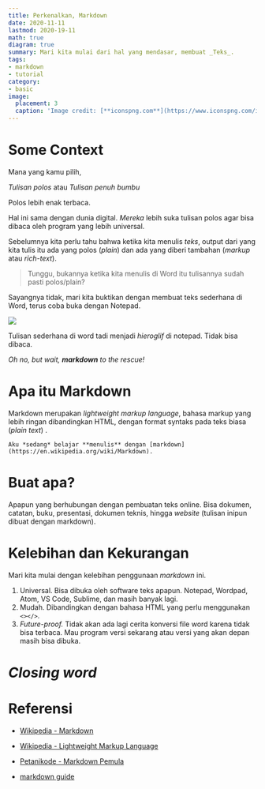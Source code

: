 ```yaml
---
title: Perkenalkan, Markdown
date: 2020-11-11
lastmod: 2020-19-11
math: true
diagram: true
summary: Mari kita mulai dari hal yang mendasar, membuat _Teks_.
tags:
- markdown
- tutorial
category:
- basic
image:
  placement: 3
  caption: 'Image credit: [**iconspng.com**](https://www.iconspng.com/images/markdown-logo.jpg)'
---
```


# Some Context

Mana yang kamu pilih, 

*Tulisan polos* atau *Tulisan penuh bumbu*

Polos lebih enak terbaca.

Hal ini sama dengan dunia digital. _Mereka_ lebih suka tulisan polos agar bisa dibaca oleh program yang lebih universal. 

Sebelumnya kita perlu tahu bahwa ketika kita menulis *teks*, output dari yang kita tulis itu ada yang polos (*plain*) dan ada yang diberi tambahan (*markup* atau *rich-text*).

> Tunggu, bukannya ketika kita menulis di Word itu tulisannya sudah pasti polos/plain?

Sayangnya tidak, mari kita buktikan dengan membuat teks sederhana di Word, terus coba buka dengan Notepad.

![](https://media.giphy.com/media/zqqHiR2DqDhJrn8WUC/giphy.gif)

Tulisan sederhana di word tadi menjadi *hieroglif* di notepad. Tidak bisa dibaca.

*Oh no, but wait, **markdown*** *to the rescue!*

# Apa itu Markdown

Markdown merupakan *lightweight markup language*, bahasa markup yang lebih ringan dibandingkan HTML, dengan format syntaks pada teks biasa (*plain text*) .

    Aku *sedang* belajar **menulis** dengan [markdown](https://en.wikipedia.org/wiki/Markdown).

# Buat apa?

Apapun yang berhubungan dengan pembuatan teks online. Bisa dokumen, catatan, buku, presentasi, dokumen teknis, hingga *website* (tulisan inipun dibuat dengan markdown).

# Kelebihan dan Kekurangan

Mari kita mulai dengan kelebihan penggunaan *markdown* ini.

1.  Universal. Bisa dibuka oleh software teks apapun. Notepad, Wordpad, Atom, VS Code, Sublime, dan masih banyak lagi.
2.  Mudah. Dibandingkan dengan bahasa HTML yang perlu menggunakan `<></>`.
3.  *Future-proof.* Tidak akan ada lagi cerita konversi file word karena tidak bisa terbaca. Mau program versi sekarang atau versi yang akan depan masih bisa dibuka.

# *Closing word*

# Referensi

-   [Wikipedia - Markdown](https://en.wikipedia.org/wiki/Markdown)

-   [Wikipedia - Lightweight Markup Language](https://en.wikipedia.org/wiki/Lightweight_markup_language)

-   [Petanikode - Markdown Pemula](https://www.petanikode.com/markdown-pemula/#top)

-   [markdown guide](https://www.markdownguide.org/getting-started/)